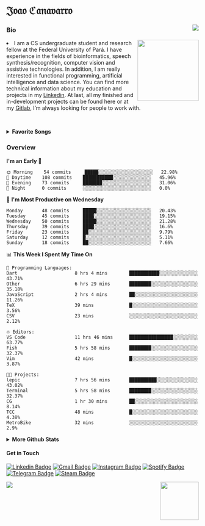 <h1 align="start">𝔍𝔬𝔞𝔬 ℭ𝔞𝔫𝔞𝔳𝔞𝔯𝔯𝔬</h1>
<img src="https://komarev.com/ghpvc/?username=jvcanavarro" align="right">

### Bio 
<img src="https://i.gifer.com/DpSr.gif" align="right" height="160">
<li>
I am a CS undergraduate student and research fellow at the Federal University of Pará. I have experience in the fields of bioinformatics, speech synthesis/recognition, computer vision and assistive technologies. In addition, I am really interested in functional programming, artificial intelligence and data science. You can find more technical information about my education and projects in my <a href="https://www.linkedin.com/in/jvcanavarro/">Linkedin</a>. At last, all my finished and in-development projects can be found here or at my <a href="http://https://gitlab.com/jvcanavarro">Gitlab</a>, I’m always looking for people to work with.
</li>

<!-- [<img src="https://now-playing-codestackr.vercel.app/api/spotify-playing" alt="Cana's Spotify Playing" width="350" />](https://open.spotify.com/user/jvcanavarro) 
[![spotify-github-profile](https://spotify-github-profile.vercel.app/api/view?uid=jvcanavarro&cover_image=true&theme=novatorem)](https://spotify-github-profile.vercel.app/api/view?uid=jvcanavarro&redirect=true)
-->

<!-- [<img src="https://now-playing-codestackr.vercel.app/api/spotify-playing" alt="Cana's Spotify Playing" height="100" />](https://open.spotify.com/user/jvcanavarro) -->

<!-- <p>&nbsp;</p> -->



<br><details>
  <br><summary><b>Favorite Songs</b></summary>
  
<!--   <img src="/playlist.png" align="right" width="250" height="70"> -->
<!--   <img src="https://images6.fanpop.com/image/photos/38500000/Yui-Hirasawa-k-on-38512307-500-281.gif" align="right" width="250" height="100"> -->

  <a href = "https://open.spotify.com/user/jvcanavarro">
    <img src="https://now-playing-codestackr.vercel.app/api/spotify-playing" alt="Cana's Spotify Playing" align="right" width="350">
  </a>
  
  <ol>
    <li>
      <a href="https://open.spotify.com/track/4aTXBrfZCq46Si5xiJHA6H?si=TmXfL7HSSAiI-V1U5TZYJg">組曲「義経」~悪忌判官</a> by ONMYO-ZA.
    </li>
    <li>
      <a href="https://open.spotify.com/track/6ANDCR3T6h2MeoRmCCwJ6d?si=vhomk0ArSt29Qs1ELNJ2gg">DESTINY</a> by GALNERYUS.
    </li>
    <li>
      <a href="https://open.spotify.com/track/0jXK4Xy4LAEKFgRiTr3M7w?si=PcjbxFDESqCVC0-k-jjUWw">HUNTING FOR YOUR DREAM</a> by GALNERYUS.
    </li>
    <li>
      <a href="https://open.spotify.com/track/3tm73rjzn5SnGH5mHqLkSA?si=GuUzQxq-TmK_imehkyweHA">邪神の婚礼、儀は愛と知る</a> by Imperial Circus Dead Decadence.
    </li>
    <li>
      <a href="https://open.spotify.com/track/2N3PQZZ2jS8QeiBw8ywTrO?si=qPG-oixOSQGT8u0sWaai7Q">Phantom Blood</a> by Unlucky Morpheus.
    </li>
    <li>
      <a href="https://open.spotify.com/track/6qtRt9VdC2S8w5aFin1Vbe?si=SxuCyvDuTmO8EZp_T-Ztbw">FInal Light</a> by Angra.
    </li>
    <li>
      <a href="https://open.spotify.com/track/2fOHzYoJPPnuyxsdYBOf8H?si=HEEz_cweRHmf7Vt2Wmxc_A">Through Your Optic</a> by UNDEAD CORPORATION.
    </li>
  </ol>

  Touhou, enka and gothic metal have become my most heard musical styles in recent times. This is my <a href="https://open.spotify.com/playlist/5XNcqnoOZq594yRws85Hm5?si=1z_lrSqsSFayyCmo9Lc86A">favorite playlist</a>, which I constantly update with new songs that I discover during my coding and gaming sessions, including those from the list above.
</details>

### Overview


<!--START_SECTION:waka-->
**I'm an Early 🐤** 

```text
🌞 Morning    54 commits     █████░░░░░░░░░░░░░░░░░░░░   22.98% 
🌆 Daytime    108 commits    ███████████░░░░░░░░░░░░░░   45.96% 
🌃 Evening    73 commits     ███████░░░░░░░░░░░░░░░░░░   31.06% 
🌙 Night      0 commits      ░░░░░░░░░░░░░░░░░░░░░░░░░   0.0%

```
📅 **I'm Most Productive on Wednesday** 

```text
Monday       48 commits     █████░░░░░░░░░░░░░░░░░░░░   20.43% 
Tuesday      45 commits     ████░░░░░░░░░░░░░░░░░░░░░   19.15% 
Wednesday    50 commits     █████░░░░░░░░░░░░░░░░░░░░   21.28% 
Thursday     39 commits     ████░░░░░░░░░░░░░░░░░░░░░   16.6% 
Friday       23 commits     ██░░░░░░░░░░░░░░░░░░░░░░░   9.79% 
Saturday     12 commits     █░░░░░░░░░░░░░░░░░░░░░░░░   5.11% 
Sunday       18 commits     ██░░░░░░░░░░░░░░░░░░░░░░░   7.66%

```


📊 **This Week I Spent My Time On** 

```text
💬 Programming Languages: 
Dart                     8 hrs 4 mins        ███████████░░░░░░░░░░░░░░   43.71% 
Other                    6 hrs 29 mins       ████████░░░░░░░░░░░░░░░░░   35.18% 
JavaScript               2 hrs 4 mins        ██░░░░░░░░░░░░░░░░░░░░░░░   11.26% 
TeX                      39 mins             █░░░░░░░░░░░░░░░░░░░░░░░░   3.56% 
CSV                      23 mins             ░░░░░░░░░░░░░░░░░░░░░░░░░   2.12%

🔥 Editors: 
VS Code                  11 hrs 46 mins      ████████████████░░░░░░░░░   63.77% 
Fish                     5 hrs 58 mins       ████████░░░░░░░░░░░░░░░░░   32.37% 
Vim                      42 mins             █░░░░░░░░░░░░░░░░░░░░░░░░   3.87%

🐱‍💻 Projects: 
lepic                    7 hrs 56 mins       ██████████░░░░░░░░░░░░░░░   43.02% 
Terminal                 5 hrs 58 mins       ████████░░░░░░░░░░░░░░░░░   32.37% 
CG                       1 hr 30 mins        ██░░░░░░░░░░░░░░░░░░░░░░░   8.14% 
TCC                      48 mins             █░░░░░░░░░░░░░░░░░░░░░░░░   4.38% 
MetroBike                32 mins             ░░░░░░░░░░░░░░░░░░░░░░░░░   2.9%

```


<!--END_SECTION:waka-->

<details>
  <summary><b>More Github Stats</b></summary>
<p align="center">
<img align="center" src="https://github-readme-stats.vercel.app/api?username=jvcanavarro&show_icons=true&line_height=21&theme=default&hide_border=true" alt="Cana's Github Stats" />
<img align="center" src="https://github-readme-stats.vercel.app/api/top-langs/?username=jvcanavarro&theme=default&line_height=27&layout=compact&hide_border=true&hide=PostScript,PHP,HTML,Jupyter%20Notebook,Lua&langs_count=10" />
</p>
</details>

#### Get in Touch
[![Linkedin Badge](https://img.shields.io/badge/-LinkedIn-0e76a8?style=flat&logo=Linkedin&logoColor=white&link=https://www.linkedin.com/in/jvcanavarro/)](https://www.linkedin.com/in/jvcanavarro)
[![Gmail Badge](https://img.shields.io/badge/-Gmail-d14836?style=flat&logo=Gmail&logoColor=white&link=mailto:jvcanavarro@gmail.com)](mailto:jvcanavarro@gmail.com)
[![Instagram Badge](https://img.shields.io/badge/-Instagram-ff69b4?style=flat&logo=Instagram&logoColor=white&link=https://instagram.com/jlim_slam/)](https://instagram.com/jvcanavarro)
[![Spotify Badge](https://img.shields.io/badge/-Spotify-success?style=flat&logo=Spotify&logoColor=white&link=https://open.spotify.com/user/jvcanavarro)](https://open.spotify.com/user/jvcanavarro)
[![Telegram Badge](https://img.shields.io/badge/-Telegram-0088cc?style=flat&logo=Telegram&logoColor=white)](https://t.me/jvcanavarro)
[![Steam Badge](https://img.shields.io/badge/-Steam-lightgrey?style=flat&logo=Steam&logoColor=white&link=https://steamcommunity.com/id/octjinn/)](https://steamcommunity.com/id/octjinn/)


<p>
  <a href="https://count.getloli.com/"><img src="https://count.getloli.com/get/@index?theme=rule34"></a>
  <img src="https://data.whicdn.com/images/188174384/original.gif" align="right" height = "100">
</p>
